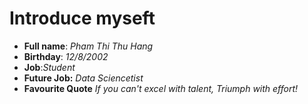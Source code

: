 # Introduce myseft
- **Full name**: *Pham Thi Thu Hang*
- **Birthday**: *12/8/2002*
- **Job**:*Student*
- **Future Job:** *Data Sciencetist*
- **Favourite Quote**  *If you can't excel with talent, Triumph with effort!*

